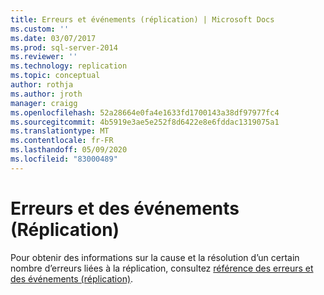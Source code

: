```yaml
---
title: Erreurs et événements (réplication) | Microsoft Docs
ms.custom: ''
ms.date: 03/07/2017
ms.prod: sql-server-2014
ms.reviewer: ''
ms.technology: replication
ms.topic: conceptual
author: rothja
ms.author: jroth
manager: craigg
ms.openlocfilehash: 52a28664e0fa4e1633fd1700143a38df97977fc4
ms.sourcegitcommit: 4b5919e3ae5e252f8d6422e8e6fddac1319075a1
ms.translationtype: MT
ms.contentlocale: fr-FR
ms.lasthandoff: 05/09/2020
ms.locfileid: "83000489"
---
```

# <a name="errors-and-events-replication"></a>Erreurs et des événements (Réplication)
  Pour obtenir des informations sur la cause et la résolution d’un certain nombre d’erreurs liées à la réplication, consultez [référence des erreurs et des événements (réplication)](../errors-and-events-reference-replication.md).  
  
